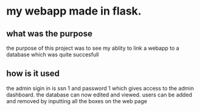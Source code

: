 # my webapp made in flask.

## what was the purpose 

the purpose of this project was to see my ablity to link a webapp to a database which was quite succesfull 

## how is it used

the admin sigin in is ssn 1 and password 1 which gives access to the admin dashboard. the database can now edited and viewed. users can be added and removed by inputting all the boxes on the web page 
